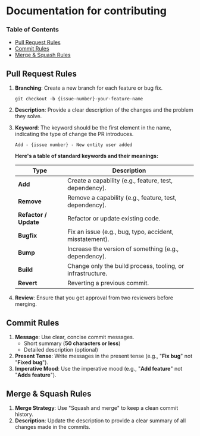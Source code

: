 # Documentation for contributing

### Table of Contents
- [Pull Request Rules](#pull-request-rules)
- [Commit Rules](#commit-rules)
- [Merge & Squash Rules](#merge--squash-rules)

## Pull Request Rules
1. **Branching**: Create a new branch for each feature or bug fix.
   ```
   git checkout -b {issue-number}-your-feature-name
    ```
2. **Description**: Provide a clear description of the changes and the problem they solve.
3. **Keyword**: The keyword should be the first element in the name, indicating the type of change 
   the PR introduces. 
    ```
   Add - {issue number} - New entity user added
    ```
   **Here's a table of standard keywords and their meanings:**

     | Type                  | Description                                                             |
     |-----------------------|-------------------------------------------------------------------------|
     | **Add**               | Create a capability (e.g., feature, test, dependency).                  |
     | **Remove**            | Remove a capability (e.g., feature, test, dependency).                  |
     | **Refactor / Update** | Refactor or update existing code.                                       |
     | **Bugfix**            | Fix an issue (e.g., bug, typo, accident, misstatement).                 |
     | **Bump**              | Increase the version of something (e.g., dependency).                   |
     | **Build**             | Change only the build process, tooling, or infrastructure.              |
     | **Revert**            | Reverting a previous commit.                                            |
4. **Review**: Ensure that you get approval from two reviewers before merging.

## Commit Rules
1. **Message**: Use clear, concise commit messages.
   * Short summary (**50 characters or less**)
   * Detailed description (optional)
2. **Present Tense**: Write messages in the present tense (e.g., "**Fix bug**" not "**Fixed bug**").
3. **Imperative Mood**: Use the imperative mood (e.g., "**Add feature**" not "**Adds feature**").

## Merge & Squash Rules
1. **Merge Strategy**: Use "Squash and merge" to keep a clean commit history.
2. **Description**: Update the description to provide a clear summary of all changes made in the commits.